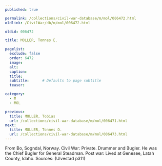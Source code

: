 ```yaml
---
published: true

permalink: /collections/civil-war-database/m/mol/006472.html
oldlink: /CivilWar/db/m/mol/006472.html

oldid: 006472

title: MOLLER, Tonnes E.

pagelist:
  exclude: false
  order: 6472
  image: 
  alt:
  caption:
  title:
  subtitle:      # Defaults to page subtitle
  teaser:

category: 
  - M 
  - MOL

previous:
  title: MOLLER, Tobias
  url: /collections/civil-war-database/m/mol/006471.html  
next:
  title: MOLLER, Tonnes O.
  url: /collections/civil-war-database/m/mol/006473.html   
---
```

From Bo, Sogndal, Norway. Civil War: Private. Drummer and Bugler. He was the Chief Bugler for General Steadman. Post war: Lived at Genesee, Latah County, Idaho. Sources: (Ulvestad p311)